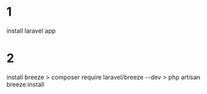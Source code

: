 # 1 
install laravel app

# 2
install breeze
    > composer require laravel/breeze --dev
    >  php artisan breeze:install


